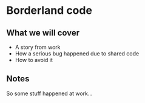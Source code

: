 # Borderland code

## What we will cover

- A story from work
- How a serious bug happened due to shared code
- How to avoid it

## Notes

So some stuff happened at work...

